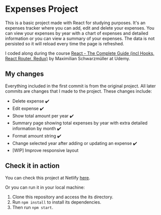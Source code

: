 # Expenses Project

This is a basic project made with React for studying purposes. It's an expenses tracker where you can add, edit and delete your expenses. You can view your expenses by year with a chart of expenses and detailed information or you can view a summary of your expenses. The data is not persisted so it will reload every time the page is refreshed.

I coded along during the course [React - The Complete Guide (incl Hooks, React Router, Redux)](https://www.udemy.com/course/react-the-complete-guide-incl-redux/#instructor-2) by Maximilian Schwarzmüller at Udemy.

## My changes

Everything included in the first commit is from the original project. All later commits are changes that I made to the project. These changes include:

- Delete expense :heavy_check_mark:
- Edit expense :heavy_check_mark:
- Show total amount per year :heavy_check_mark:
- Summary page showing total expenses by year with extra detailed information by month :heavy_check_mark:
- Format amount string :heavy_check_mark:
- Change selected year after adding or updating an expense :heavy_check_mark:
- [WIP] Improve responsive layout

## Check it in action

You can check this project at Netlify [here](https://expenses-bc-nogueira.netlify.app/).

Or you can run it in your local machine:

1.  Clone this repository and access the its directory.
2.  Run `npm install` to install its dependencies.
3.  Then run `npm start`.
